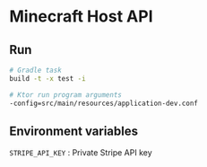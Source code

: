 # Minecraft Host API

## Run

```sh
# Gradle task
build -t -x test -i

# Ktor run program arguments
-config=src/main/resources/application-dev.conf
```

## Environment variables
`STRIPE_API_KEY` : Private Stripe API key